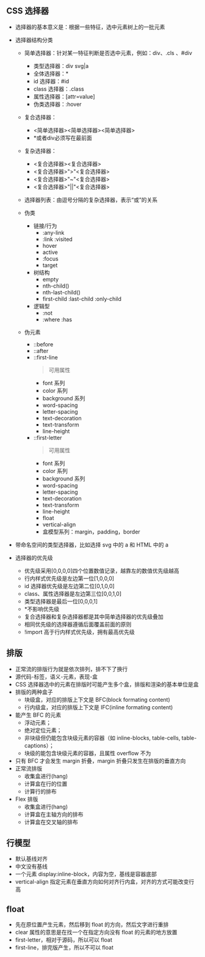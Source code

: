 ## CSS 选择器

- 选择器的基本意义是：根据一些特征，选中元素树上的一批元素
- 选择器结构分类

  - 简单选择器：针对某一特征判断是否选中元素，例如：div、.cls 、#div
    - 类型选择器：div svg|a
    - 全体选择器：\*
    - id 选择器：#id
    - class 选择器：.class
    - 属性选择器：[attr=value]
    - 伪类选择器：:hover
  - 复合选择器：
    - <简单选择器><简单选择器><简单选择器>
    - \*或者div必须写在最前面
  - 复杂选择器：
    - <复合选择器><sp><复合选择器>
    - <复合选择器>">"<复合选择器>
    - <复合选择器>"~"<复合选择器>
    - <复合选择器>"||"<复合选择器>
  - 选择器列表：由逗号分隔的复杂选择器，表示“或”的关系
  - 伪类
    - 链接/行为
      -  :any-link
      -  :link :visited
      -  hover
      -  active
      -  :focus
      -  target
    - 树结构
      -  empty
      -  nth-child()
      -  nth-last-child()
      -  first-child :last-child :only-child
    - 逻辑型
      -  :not
      -  :where :has

  - 伪元素
    - ::before
    - ::after
    - ::first-line
       > 可用属性
       *  font 系列
       * color 系列
       * background 系列
       * word-spacing
       * letter-spacing
       * text-decoration
       * text-transform
       * line-height
    - ::first-letter
       > 可用属性
       * font 系列
       * color 系列
       * background 系列
       * word-spacing
       * letter-spacing
       * text-decoration
       * text-transform
       * line-height
       * float
       * vertical-align
       * 盒模型系列：margin，padding，border

- 带命名空间的类型选择器，比如选择 svg 中的 a 和 HTML 中的 a


- 选择器的优先级

  - 优先级采用[0,0,0,0]四个位置数值记录，越靠左的数值优先级越高
  - 行内样式优先级是左边第一位[1,0,0,0]
  - id 选择器优先级是左边第二位[0,1,0,0]
  - class、属性选择器是左边第三位[0,0,1,0]
  - 类型选择器是最后一位[0,0,0,1]
  - \*不影响优先级
  - 复合选择器和复杂选择器都是其中简单选择器的优先级叠加
  - 相同优先级的选择器遵循后面覆盖前面的原则
  - !import 高于行内样式优先级，拥有最高优先级





## 排版

- 正常流的排版行为就是依次排列，排不下了换行
- 源代码-标签，语义-元素，表现-盒
- CSS 选择器选中的元素在排版时可能产生多个盒，排版和渲染的基本单位是盒
- 排版的两种盒子
  - 块级盒，对应的排版上下文是 BFC(block formating content)
  - 行内级盒，对应的排版上下文是 IFC(inline formating content)
- 能产生 BFC 的元素
  - 浮动元素；
  - 绝对定位元素；
  - 非块级但仍能包含块级元素的容器（如 inline-blocks, table-cells, table-captions）；
  - 块级的能包含块级元素的容器，且属性 overflow 不为
- 只有 BFC 才会发生 margin 折叠，margin 折叠只发生在排版的垂直方向
- 正常流排版
  - 收集盒进行(hang)
  - 计算盒在行的位置
  - 计算行的排布
- Flex 排版
  - 收集盒进行(hang)
  - 计算盒在主轴方向的排布
  - 计算盒在交叉轴的排布

## 行模型

- 默认基线对齐
- 中文没有基线
- 一个元素 display:inline-block，内容为空，基线是容器底部
- vertical-align 指定元素在垂直方向如何对齐行内盒，对齐的方式可能改变行高

## float

- 先在原位置产生元素，然后移到 float 的方向，然后文字进行重排
- clear 属性的意思是在找一个在指定方向没有 float 的元素的地方放置
- first-letter，相对于源码，所以可以 float
- first-line，排完版产生，所以不可以 float